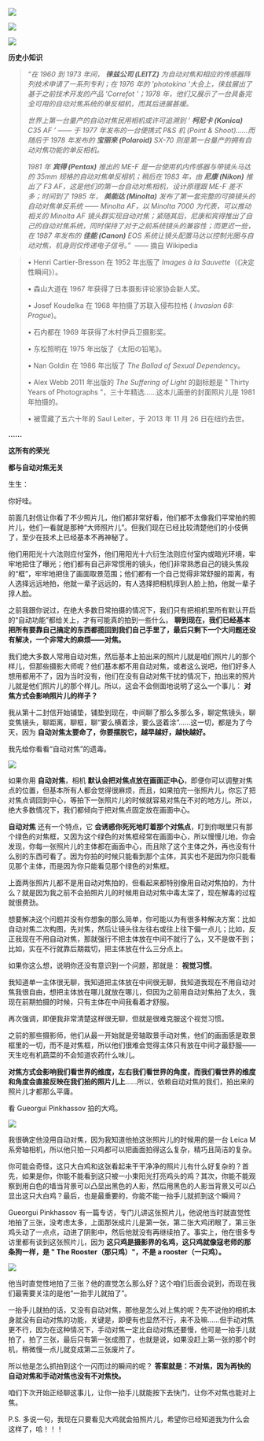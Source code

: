 [![](https://static001.geekbang.org/resource/image/05/71/05b7fb92d1e03b1cb9e4f17cd74e4571.jpg?wh=750x360)](http://time.geekbang.org/column/article/483604)

[![](https://static001.geekbang.org/resource/image/52/97/52d1330a1a0c4587efdb9368c7cc3697.jpg?wh=750x360)](http://time.geekbang.org/column/article/483655)

[![](https://static001.geekbang.org/resource/image/f9/e1/f9b471bc00586573dbd83ed3fd9050e1.jpg?wh=750x360)](http://time.geekbang.org/column/article/485497)

**历史小知识**

> _“在 1960 到 1973 年间， **徕兹公司 (LEITZ)** 为自动对焦和相应的传感器阵列技术申请了一系列专利；在 1976 年的 'photokina '大会上，徕兹展出了基于之前技术开发的产品 'Correfot '；1978 年，他们又展示了一台具备完全可用的自动对焦系统的单反相机，而其后进展甚缓。_
>
> _世界上第一台量产的自动对焦民用相机或许可追溯到 ‘ **柯尼卡 (Konica)** C35 AF ’ —— 于 1977 年发布的一台便携式 P&S 机 (Point & Shoot)……而随后于 1978 年发布的 **宝丽来 (Polaroid)** SX-70 则是第一台量产的拥有自动对焦功能的单反相机。_
>
> _1981 年 **宾得 (Pentax)** 推出的 ME-F 是一台使用机内传感器与带镜头马达的 35mm 规格的自动对焦单反相机；稍后在 1983 年，由 **尼康 (Nikon)** 推出了 F3 AF，这是他们的第一台自动对焦相机，设计原理跟 ME-F 差不多；时间到了 1985 年， **美能达 (Minolta)** 发布了第一套完整的可换镜头的自动对焦单反系统 —— Minolta AF，以 Minolta 7000 为代表，可以推动相关的 Minolta AF 镜头群实现自动对焦；紧随其后，尼康和宾得推出了自己的自动对焦系统，同时保持了对于之前系统镜头的兼容性；而更迟一些，在 1987 年发布的 **佳能 (Canon)** EOS 系统让镜头配置马达以控制光圈与自动对焦，机身则仅传递电子信号。”_  —— 摘自 Wikipedia

> • Henri Cartier-Bresson 在 1952 年出版了 _Images à la Sauvette_（《决定性瞬间》）。
>
> • 森山大道在 1967 年获得了日本摄影评论家协会新人奖。
>
> • Josef Koudelka 在 1968 年拍摄了苏联入侵布拉格 ( _Invasion 68: Prague_)。
>
> • 石内都在 1969 年获得了木村伊兵卫摄影奖。
>
> • 东松照明在 1975 年出版了《太阳の铅笔》。
>
> • Nan Goldin 在 1986 年出版了 _The Ballad of Sexual Dependency_。
>
> • Alex Webb 2011 年出版的 _The Suffering of Light_ 的副标题是 " Thirty Years of Photographs "，三十年精选……这本儿画册的封面照片儿是 1981 年拍摄的。
>
> • 被雪藏了五六十年的 Saul Leiter，于 2013 年 11 月 26 日在纽约去世。

**……**

**这所有的荣光**

**都与自动对焦无关**

生生：

你好哇。

前面几封信让你看了不少照片儿，他们都非常好看，他们都不太像我们平常拍的照片儿，他们一看就是那种“大师照片儿”。但我们现在已经比较清楚他们的小伎俩了，至少在技术上已经基本不再神秘了。

他们用阳光十六法则应付室外，他们用阳光十六衍生法则应付室内或暗光环境，牢牢地把住了曝光；他们都有自己非常惯用的镜头，他们非常熟悉自己的镜头焦段的“框”，牢牢地把住了画面取景范围；他们都有一个自己觉得非常舒服的距离，有人选择远远地拍，他就一辈子远远的，有人选择把相机㨃到人脸上拍，他就一辈子㨃人脸。

之前我跟你说过，在绝大多数日常拍摄的情况下，我们只有把相机里所有默认开启的“自动功能”都给关上，才有可能真的拍到一些什么。 **聊到现在，我们已经基本把所有要靠自己搞定的东西都揽回到我们自己手里了，最后只剩下一个大问题还没有解决，一个非常大的麻烦——对焦。**

我们绝大多数人常用自动对焦，然后基本上拍出来的照片儿就是咱们照片儿的那个样儿，但那些摄影大师呢？他们基本都不用自动对焦，或者这么说吧，他们好多人想用都用不了，因为当时没有，他们在没有自动对焦干扰的情况下，拍出来的照片儿就是他们照片儿的那个样儿。所以，这会不会侧面地说明了这么一个事儿： **对焦方式会影响照片儿的样子？**

我从第十二封信开始铺垫，铺垫到现在，中间聊了那么多那么多，聊定焦镜头，聊变焦镜头，聊距离，聊框，聊“要么横着涂，要么竖着涂”……这一切，都是为了今天，因为 **自动对焦太要命了，你要摆脱它，越早越好，越快越好。**

我先给你看看“自动对焦”的遗毒。

![](https://static001.geekbang.org/resource/image/da/ce/daff0051981a59bd6bc8dca9f07c92ce.jpg?wh=5100x1756)

如果你用 **自动对焦**，相机 **默认会把对焦点放在画面正中心**，即便你可以调整对焦点的位置，但基本所有人都会觉得很麻烦，而且，如果拍完一张照片儿，你忘了把对焦点调回到中心，等拍下一张照片儿的时候就容易对焦在不对的地方儿。所以，绝大多数情况下，我们都倾向于把对焦点固定放在画面中心。

**自动对焦** 还有一个特点，它 **会诱惑你死死地盯着那个对焦点**，盯到你眼里只有那个绿色的对焦框，又因为这个绿色的对焦框经常在画面中心，所以慢慢儿地，你会发现，你每一张照片儿的主体都在画面中心，而且除了这个主体之外，再也没有什么别的东西可看了。因为你拍的时候只能看到那个主体，其实也不是因为你只能看见那个主体，而是因为你只能看见那个绿色的对焦框。

上面两张照片儿都不是用自动对焦拍的，但看起来都特别像用自动对焦拍的，为什么？就是因为我之前不会拍照片儿的时候用自动对焦中毒太深了，现在解毒的过程就很费劲。

想要解决这个问题并没有你想象的那么简单，你可能以为有很多种解决方案：比如自动对焦二次构图，先对焦，然后让镜头往左往右或往上往下偏一点儿；比如，反正我现在不用自动对焦，那就强行不把主体放在中间不就行了么，又不是做不到；比如，实在不行就靠后期裁切，把主体放在什么三分点上。

如果你这么想，说明你还没有意识到一个问题，那就是： **视觉习惯**。

我知道单一主体很无聊，我知道把主体放在中间很无聊，我知道我现在不用自动对焦我很自由，想把主体放在哪儿就放在哪儿，但因为之前用自动对焦拍了太久，我现在前期拍摄的时候，只有主体在中间我看着才舒服。

再次强调，即便我非常清楚这样很无聊，但就是很难克服这个视觉习惯。

之前的那些摄影师，他们从最一开始就是旁轴取景手动对焦，他们的画面感是取景框里的一切，而不是对焦框，所以他们很难会觉得主体只有放在中间才最舒服——天生吃有机蔬菜的不会知道农药什么味儿。

**对焦方式会影响我们看世界的维度，左右我们看世界的角度，而我们看世界的维度和角度会直接反映在我们拍的照片儿上**……所以，依赖自动对焦的我们，拍出来的照片儿才都那么平庸。

看 Gueorgui Pinkhassov 拍的大鸡。

![](https://static001.geekbang.org/resource/image/02/yy/02c5e3400268f69ba2c0d31e8a81c3yy.jpeg?wh=1491x1000)

我很确定他没用自动对焦，因为我知道他拍这张照片儿的时候用的是一台 Leica M 系旁轴相机，所以他只拍一只鸡都可以把画面拍得这么复杂，精巧且简洁的复杂。

你可能会奇怪，这只大白鸡和这张看起来干干净净的照片儿有什么好复杂的？首先，如果是你，你能不能看到这只被一小束阳光打亮鸡头的鸡？其次，你能不能观察到用白色的墙当背景可以凸显出黑色的人影，然后用黑色的人影当背景又可以凸显出这只大白鸡？最后，也是最重要的，你能不能一抬手儿就抓到这个瞬间？

Gueorgui Pinkhassov 有一篇专访，专门儿讲这张照片儿，他说他当时就直觉性地拍了三张，没考虑太多，上面那张成片儿是第一张，第二张大鸡闭眼了，第三张鸡头动了一点点，动进了阴影中，然后他就没有再继续拍了。事实上，他在很多专访里都有谈到这张照片儿，因为 **这只鸡是摄影界的名鸡，这只鸡就像寇老师的那条狗一样，是 " The Rooster（那只鸡）"，不是 a rooster（一只鸡）。**

![](https://static001.geekbang.org/resource/image/18/65/18d1e0dcebd3b7e3bdf0b83a3d450165.jpeg?wh=1920x1246)

他当时直觉性地拍了三张？他的直觉怎么那么好？这个咱们后面会说到，而现在我们最需要关注的是他“一抬手儿就拍了”。

一抬手儿就拍的话，又没有自动对焦，那他是怎么对上焦的呢？先不说他的相机本身就没有自动对焦的功能，关键是，即便有也显然不行，来不及嘛……但手动对焦更不行，因为在这种情况下，手动对焦一定比自动对焦还要慢，他可是一抬手儿就拍了，拍了三张，最后只有第一张成图了，也就是说，如果没赶上第一张的那个时机，稍微慢一点儿就变成第二三张废片了。

所以他是怎么抓拍到这个一闪而过的瞬间的呢？ **答案就是：不对焦，因为再快的自动对焦和手动对焦也没有不对焦快。**

咱们下次开始正经聊这事儿，让你一抬手儿就能按下去快门，让你不对焦也能对上焦。

P.S. 多说一句，我现在只要看见大鸡就会拍照片儿，希望你已经知道我为什么会这样了，哈！！！